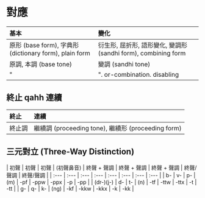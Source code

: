 # 對應

| 基本 | 變化 |
| :--- | :--- |
| 原形 (base form), 字典形 (dictionary form), plain form | 衍生形, 屈折形, 語形變化, 變調形 (sandhi form), combining form |
| 原調, 本調 (base tone) | 變調 (sandhi tone) |
| "|". or-combination. disabling | "&". and-combination. enabling |

## 終止 qahh 連續

| 終止 | 連續 |
| :--- | :--- |
| 終止調 | 繼續調 (proceeding tone), 繼續形 (proceeding form) |

## 三元對立 (Three-Way Distinction)

| 初聲 | 初聲 | 初聲 | (初聲鼻音) | 終聲 + 聲調 | 終聲 + 聲調 | 終聲 + 聲調 | 終聲/聲調 | 終聲/聲調 |
| :--- | :--- | :--- | :--- | :--- | :--- | :--- | :--- |
| b- | v- | p- | (m) | -pf | -ppw | -ppx | -p | -pp |
| (dr-)(j-) | d- | t- | (n) | -tf | -ttw | -ttx | -t | -tt |
| g- | q- | k- | (ng) | -kf | -kkw | -kkx | -k | -kk |
